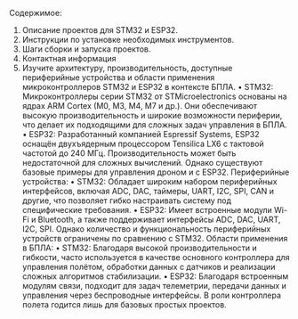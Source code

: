 Содержимое:
1.	Описание проектов для STM32 и ESP32.
2.	Инструкции по установке необходимых инструментов.
3.	Шаги сборки и запуска проектов.
4.	Контактная информация
1.	Изучите архитектуру, производительность, доступные периферийные устройства и области применения микроконтроллеров STM32 и ESP32 в контексте БПЛА.
•	STM32: 
Микроконтроллеры серии STM32 от STMicroelectronics основаны на ядрах ARM Cortex (M0, M3, M4, M7 и др.). Они обеспечивают высокую производительность и широкие возможности периферии, что делает их подходящими для сложных задач управления в БПЛА.
•	ESP32: 
Разработанный компанией Espressif Systems, ESP32 оснащён двухъядерным процессором Tensilica LX6 с тактовой частотой до 240 МГц. Производительность может быть недостаточной для сложных вычислений. Однако существуют базовые примеры для управления дроном и с ESP32.
Периферийные устройства:
•	STM32: 
Обладает широким набором периферийных интерфейсов, включая ADC, DAC, таймеры, UART, I2C, SPI, CAN и другие, что позволяет гибко настраивать систему под специфические требования.
•	ESP32: 
Имеет встроенные модули Wi-Fi и Bluetooth, а также поддерживает интерфейсы ADC, DAC, UART, I2C, SPI. Однако количество и функциональность периферийных устройств ограничены по сравнению с STM32.
Области применения в БПЛА:
•	STM32: 
Благодаря высокой производительности и гибкости, часто используется в качестве основного контроллера для управления полётом, обработки данных с датчиков и реализации сложных алгоритмов стабилизации. 
•	ESP32: 
Благодаря встроенным модулям связи, подходит для задач телеметрии, передачи данных и управления через беспроводные интерфейсы. В роли контроллера полета годится лишь для базовых простых проектов.

